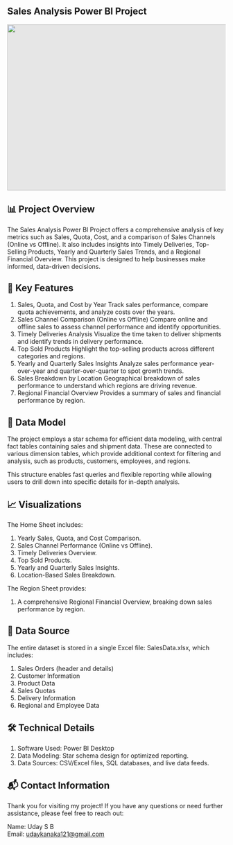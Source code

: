 ## Sales Analysis Power BI Project

<img style="display: block;-webkit-user-select: none;margin: auto;cursor: zoom-in;background-color: hsl(0, 0%, 90%);" src="https://cdn.dribbble.com/users/1523313/screenshots/13671653/data-analysis.gif" width="511" height="383">


## 📊 Project Overview
The Sales Analysis Power BI Project offers a comprehensive analysis of key metrics such as Sales, Quota, Cost, and a comparison of Sales Channels (Online vs Offline). It also includes insights into Timely Deliveries, Top-Selling Products, Yearly and Quarterly Sales Trends, and a Regional Financial Overview. This project is designed to help businesses make informed, data-driven decisions.


## 🔑 Key Features
1. Sales, Quota, and Cost by Year
Track sales performance, compare quota achievements, and analyze costs over the years.
2. Sales Channel Comparison (Online vs Offline)
Compare online and offline sales to assess channel performance and identify opportunities.
3. Timely Deliveries Analysis
Visualize the time taken to deliver shipments and identify trends in delivery performance.
4. Top Sold Products
Highlight the top-selling products across different categories and regions.
5. Yearly and Quarterly Sales Insights
Analyze sales performance year-over-year and quarter-over-quarter to spot growth trends.
6. Sales Breakdown by Location
Geographical breakdown of sales performance to understand which regions are driving revenue.
7. Regional Financial Overview
Provides a summary of sales and financial performance by region.


## 🧠 Data Model
The project employs a star schema for efficient data modeling, with central fact tables containing sales and shipment data. These are connected to various dimension tables, which provide additional context for filtering and analysis, such as products, customers, employees, and regions.

This structure enables fast queries and flexible reporting while allowing users to drill down into specific details for in-depth analysis.


## 📈 Visualizations
The Home Sheet includes:

1. Yearly Sales, Quota, and Cost Comparison.
2. Sales Channel Performance (Online vs Offline).
3. Timely Deliveries Overview.
4. Top Sold Products.
5. Yearly and Quarterly Sales Insights.
6. Location-Based Sales Breakdown.

The Region Sheet provides:

1. A comprehensive Regional Financial Overview, breaking down sales performance by region.



## 📂 Data Source
The entire dataset is stored in a single Excel file: SalesData.xlsx, which includes:
1. Sales Orders (header and details)
2. Customer Information
3. Product Data
4. Sales Quotas
5. Delivery Information
6. Regional and Employee Data



## 🛠️ Technical Details
1. Software Used: Power BI Desktop
2. Data Modeling: Star schema design for optimized reporting.
3. Data Sources: CSV/Excel files, SQL databases, and live data feeds.

## 📬 Contact Information
Thank you for visiting my project! If you have any questions or need further assistance, please feel free to reach out:

Name: Uday S B <br>
Email: udaykanaka121@gmail.com
